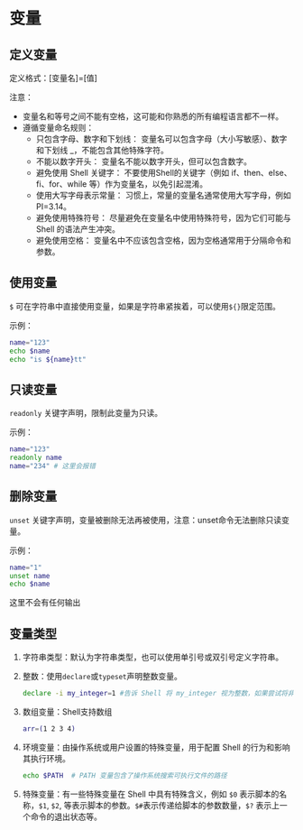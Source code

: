 # 变量

## 定义变量

定义格式：[变量名]=[值]

注意：

- 变量名和等号之间不能有空格，这可能和你熟悉的所有编程语言都不一样。
- 遵循变量命名规则：
  - 只包含字母、数字和下划线： 变量名可以包含字母（大小写敏感）、数字和下划线 _，不能包含其他特殊字符。
  - 不能以数字开头： 变量名不能以数字开头，但可以包含数字。
  - 避免使用 Shell 关键字： 不要使用Shell的关键字（例如 if、then、else、fi、for、while 等）作为变量名，以免引起混淆。
  - 使用大写字母表示常量： 习惯上，常量的变量名通常使用大写字母，例如 PI=3.14。
  - 避免使用特殊符号： 尽量避免在变量名中使用特殊符号，因为它们可能与 Shell 的语法产生冲突。
  - 避免使用空格： 变量名中不应该包含空格，因为空格通常用于分隔命令和参数。

## 使用变量

`$` 可在字符串中直接使用变量，如果是字符串紧挨着，可以使用`${}`限定范围。

示例：

```bash
name="123"
echo $name
echo "is ${name}tt"
```

## 只读变量

`readonly` 关键字声明，限制此变量为只读。

示例：

```bash
name="123"
readonly name
name="234" # 这里会报错
```

## 删除变量

`unset` 关键字声明，变量被删除无法再被使用，注意：unset命令无法删除只读变量。

示例：

```bash
name="1"
unset name
echo $name
```

这里不会有任何输出

## 变量类型

1. 字符串类型：默认为字符串类型，也可以使用单引号或双引号定义字符串。
2. 整数：使用`declare`或`typeset`声明整数变量。

    ```bash
    declare -i my_integer=1 #告诉 Shell 将 my_integer 视为整数，如果尝试将非整数值赋给它，Shell会尝试将其转换为整数。
    ```

3. 数组变量：Shell支持数组

    ```bash
    arr=(1 2 3 4)
    ```

4. 环境变量：由操作系统或用户设置的特殊变量，用于配置 Shell 的行为和影响其执行环境。

    ```bash
    echo $PATH  # PATH 变量包含了操作系统搜索可执行文件的路径
    ```

5. 特殊变量：有一些特殊变量在 Shell 中具有特殊含义，例如 `$0` 表示脚本的名称，`$1`, `$2`, 等表示脚本的参数。`$#`表示传递给脚本的参数数量，`$?` 表示上一个命令的退出状态等。
